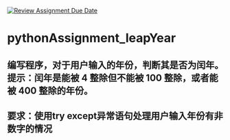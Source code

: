 [![Review Assignment Due Date](https://classroom.github.com/assets/deadline-readme-button-22041afd0340ce965d47ae6ef1cefeee28c7c493a6346c4f15d667ab976d596c.svg)](https://classroom.github.com/a/ByNjBDSe)
# pythonAssignment_leapYear
## 编写程序，对于用户输入的年份，判断其是否为闰年。提示：闰年是能被 4 整除但不能被 100 整除，或者能被 400 整除的年份。
## 要求：使用try except异常语句处理用户输入年份有非数字的情况
